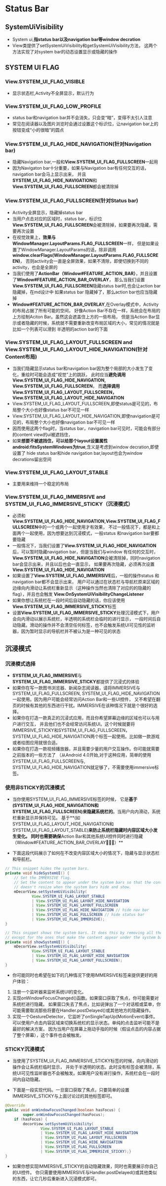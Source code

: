 # Status Bar

## SystemUiVisibility

- System ui,**指status bar以及navigation bar等window decration**
- View类提供了setSystemUiVisibility和getSystemUiVisibility方法，
 这两个方法实现了对system bar的动态设置显示或隐藏的操作

## SYSTEM UI FLAG

### View.SYSTEM_UI_FLAG_VISIBLE

- 显示状态栏,Activity不全屏显示，默认行为

### View.SYSTEM_UI_FLAG_LOW_PROFILE

- status bar和navigation bar并不会消失，只会变“暗”，变得不太引人注意
- 常见在阅读器以及图片浏览时会通过设置这个标识位，让navigation bar上的按钮变成“小的很暗”的圆点

### View.SYSTEM_UI_FLAG_HIDE_NAVIGATION(针对Navigation bar)

- 隐藏Navigation bar,一般和**View.SYSTEM_UI_FLAG_FULLSCREEN**一起用
- 因为Navigaton bar十分重要，如果与Navigation bar有任何交互的话，navigation bar会马上显示出来，
 并且**SYSTEM_UI_FLAG_HIDE_NAVIGATION**和**View.SYSTEM_UI_FLAG_FULLSCREEN**都会被清除掉

### View.SYSTEM_UI_FLAG_FULLSCREEN(针对Status bar)

- Activity全屏显示，隐藏掉status bar
- 当用户点击对应的区域时，status bar，标识位**View.SYSTEM_UI_FLAG_FULLSCREEN**会被清除掉，如果要再次隐藏，需要再次设置
- 在视觉效果上，**效果与WindowManager.LayoutParams.FLAG_FULLSCREEN**一样，
 但是如果设置了WindowManager.LayoutParams的话，除非调用**window.clearFlags(WindowManager.LayoutParams.FLAG_FULLSCREEN)**，
 否则activity会一直是全屏效果，如果不清除，即使切换到不同的activity，也会是全屏的
- 当我们使用了**ActionBar（Window#FEATURE_ACTION_BAR）**，并且设置了**Window#FEATURE_ACTION_BAR_OVERLAY**，
 那么当我们设置**View.SYSTEM_UI_FLAG_FULLSCREEN**隐藏status bar时,也会让action bar隐藏掉，在md设计中
 如果status bar 隐藏掉了，那么action bar也应当隐藏掉
- **Window#FEATURE_ACTION_BAR_OVERLAY**,在Overlay模式中，Activity的布局占据了所有可能的空间，
 好像Action Bar不存在一样，系统会在布局的上方绘制Aciton Bar。虽然这会遮盖住上方的一些布局，
 但是当Action Bar显示或者隐藏的时候，系统就不需要重新改变布局区域的大小，常见的情况就是比如一个列表可以滑到
 半透明的action bar的下面

### View.SYSTEM_UI_FLAG_LAYOUT_FULLSCREEN and View.SYSTEM_UI_FLAG_LAYOUT_HIDE_NAVIGATION(针对Content布局)

- 当我们隐藏显示status bar和navigation bar因为整个局部的大小发生了变化，重绘时可能会造成“视觉”上的跳跃，
 此时应当**避免调用View.SYSTEM_UI_FLAG_HIDE_NAVIGATION, View.SYSTEM_UI_FLAG_FULLSCREEN**，
 而**选择调用View.SYSTEM_UI_FLAG_LAYOUT_FULLSCREEN，View.SYSTEM_UI_FLAG_LAYOUT_HIDE_NAVIGATION**
- View.SYSTEM_UI_FLAG_LAYOUT_FULLSCREEN,即使status是可见的，布局整个大小也好像status bar不可见一样
- View.SYSTEM_UI_FLAG_LAYOUT_HIDE_NAVIGATION,即使navigation是可见的，布局整个大小也好像navigation bar不可见一样
- 因而使用这两个flag时，当status bar，navigation bar可见时，可能会有部分的content view的ui被遮挡住，
- 如果**想要不被遮挡住，可以给那个layout设置属性android:fitsSystemWindows为true**,含义是考虑到window decration,即使设置了
 hide status bar和hide navigation bar,layout也会为window decrations留出空间

### View.SYSTEM_UI_FLAG_LAYOUT_STABLE

- 主要用来维持一个稳定的布局

### View.SYSTEM_UI_FLAG_IMMERSIVE and SYSTEM_UI_FLAG_IMMERSIVE_STICKY（沉浸模式）

- 必须和**View.SYSTEM_UI_FLAG_HIDE_NAVIGATION,View.SYSTEM_UI_FLAG_FULLSCREEN**中的一个或两个一起使用才有效果，
 不过一般情况下，都是和上面两个一起使用，因为想要达到沉浸模式，一般status 和navigation bar要都要隐藏
- 一般情况下，当我们设置了**View.SYSTEM_UI_FLAG_HIDE_NAVIGATION**后，可以暂时隐藏navigation bar，但是当我们与window
 有任何的交互时，**View.SYSTEM_UI_FLAG_HIDE_NAVIGATION**会被清除掉，同时navigation bar会显示出来，并且以后也会一直显示，
 如果要再次隐藏，必须再次设置**View.SYSTEM_UI_FLAG_HIDE_NAVIGATION**
- 如果设置了**View.SYSTEM_UI_FLAG_IMMERSIVE**后，一般的操作status 和navigation bar都不会显示出来，
 用户可以通过在状态栏与导航栏原来区域的边缘向内滑动让系统栏重新显示（这种操作当然也清除了对应的的隐藏的flag），并且也会触发
 **View.OnSystemUiVisibilityChangeListener**
- 如果你想让系统栏在一段时间后自动隐藏的话，你应该使用**View.SYSTEM_UI_FLAG_IMMERSIVE_STICKY**标签
- 设置**View.SYSTEM_UI_FLAG_IMMERSIVE_STICKY**处理沉浸模式下，用户会向内滑动以展示系统栏，半透明的系统栏会临时的进行显示，
 一段时间后自动隐藏。滑动的操作并不会清空任何标签，也不会触发系统UI可见性的监听器，因为暂时显示的导航栏并不被认为是一种可见的状态


## 沉浸模式

### 沉浸模式选择

- **SYSTEM_UI_FLAG_IMMERSIVE**与**SYSTEM_UI_FLAG_IMMERSIVE_STICKY**都提供了沉浸式的体验
- 如果你在写一款图书浏览器、新闻杂志阅读器，请将IMMERSIVE与SYSTEM_UI_FLAG_FULLSCREEN,
 SYSTEM_UI_FLAG_HIDE_NAVIGATION一起使用。因为用户可能会经常访问Action Bar和一些UI控件，
 又不希望在翻页的时候有其他的东西进行干扰。IMMERSIVE在该种情况下就是个很好的选择。
- 如果你在打造一款真正的沉浸式应用，而且你希望屏幕边缘的区域也可以与用户进行交互，
 并且他们也不会经常访问系统UI。这个时候就要将IMMERSIVE_STICKY和SYSTEM_UI_FLAG_FULLSCREEN，
 SYSTEM_UI_FLAG_HIDE_NAVIGATION两个标签一起使用。比如做一款游戏或者绘图应用就很合适。
- 如果你在打造一款视频播放器，并且需要少量的用户交互操作。你可能就需要之前版本的一些方法了
 （从Android 4.0开始,对于这种应用，简单的使用SYSTEM_UI_FLAG_FULLSCREEN与,
 SYSTEM_UI_FLAG_HIDE_NAVIGATION就足够了，不需要使用immersive标签。


### 使用非STICKY的沉浸模式

- 当你使用SYSTEM_UI_FLAG_IMMERSIVE标签的时候，
 它是**基于(SYSTEM_UI_FLAG_HIDE_NAVIGATION和SYSTEM_UI_FLAG_FULLSCREEN)来隐藏系统栏的**。当用户向内滑动，系统栏重新显示并保持可见。
 基于**(如SYSTEM_UI_FLAG_LAYOUT_HIDE_NAVIGATION和SYSTEM_UI_FLAG_LAYOUT_STABLE)**来防止系统栏隐藏时内容区域大小发生变化。
 同时也需要确保**Action Bar和其他系统UI控件同时进行隐藏（Window#FEATURE_ACTION_BAR_OVERLAY）**

- 下面这段代码展示了如何在不改变内容区域大小的情况下，隐藏与显示状态栏和导航栏。

```java
// This snippet hides the system bars.
private void hideSystemUI() {
    // Set the IMMERSIVE flag.
    // Set the content to appear under the system bars so that the content
    // doesn't resize when the system bars hide and show.
    mDecorView.setSystemUiVisibility(
            View.SYSTEM_UI_FLAG_LAYOUT_STABLE
            | View.SYSTEM_UI_FLAG_LAYOUT_HIDE_NAVIGATION
            | View.SYSTEM_UI_FLAG_LAYOUT_FULLSCREEN
            | View.SYSTEM_UI_FLAG_HIDE_NAVIGATION // hide nav bar
            | View.SYSTEM_UI_FLAG_FULLSCREEN // hide status bar
            | View.SYSTEM_UI_FLAG_IMMERSIVE);
}
```

```java
// This snippet shows the system bars. It does this by removing all the flags
// except for the ones that make the content appear under the system bars.
private void showSystemUI() {
    mDecorView.setSystemUiVisibility(
            View.SYSTEM_UI_FLAG_LAYOUT_STABLE
            | View.SYSTEM_UI_FLAG_LAYOUT_HIDE_NAVIGATION
            | View.SYSTEM_UI_FLAG_LAYOUT_FULLSCREEN);
}
```

- 你可能同时也希望在如下的几种情况下使用IMMERSIVE标签来提供更好的用户体验：
 1. 注册一个监听器来监听系统UI的变化。
 2. 实现onWindowFocusChanged()函数。如果窗口获取了焦点，你可能需要对系统栏进行隐藏。
  如果窗口失去了焦点，比如说弹出了一个对话框或菜单，你可能需要取消那些将要在Handler.postDelayed()或其他地方的隐藏操作。
 3. 实现一个GestureDetector，它监听了onSingleTapUp(MotionEvent)事件。
 可以使用户点击内容区域来切换系统栏的显示状态。单纯的点击监听可能不是最好的解决方案，
 因为当用户在屏幕上拖动手指的时候（假设点击的内容占据了整个屏幕），这个事件也会被触发。

### STICKY沉浸模式

- 当使用了SYSTEM_UI_FLAG_IMMERSIVE_STICKY标签的时候，向内滑动的操作会让系统栏临时显示，
 并处于半透明的状态。此时没有标签会被清除，系统UI可见性监听器也不会被触发。如果用户没有进行操作，系统栏会在一段时间内自动隐藏。

- 下面是一段实现代码。一旦窗口获取了焦点，只要简单的设置IMMERSIVE_STICKY与上面讨论过的其他标签即可。

```java
@Override
public void onWindowFocusChanged(boolean hasFocus) {
        super.onWindowFocusChanged(hasFocus);
    if (hasFocus) {
        decorView.setSystemUiVisibility(
                View.SYSTEM_UI_FLAG_LAYOUT_STABLE
                | View.SYSTEM_UI_FLAG_LAYOUT_HIDE_NAVIGATION
                | View.SYSTEM_UI_FLAG_LAYOUT_FULLSCREEN
                | View.SYSTEM_UI_FLAG_HIDE_NAVIGATION
                | View.SYSTEM_UI_FLAG_FULLSCREEN
                | View.SYSTEM_UI_FLAG_IMMERSIVE_STICKY);}
}
```

- 如果你想实现IMMERSIVE_STICKY的自动隐藏效果，同时也需要展示你自己的UI控件。
 你只需要使用IMMERSIVE与Handler.postDelayed()或其他类似的东西，让它几秒后重新进入沉浸模式即可。